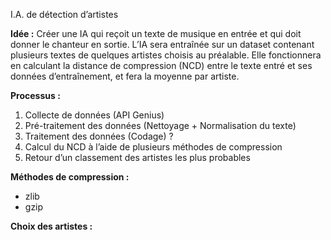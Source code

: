 ﻿I.A. de détection d’artistes

**Idée :**
Créer une IA qui reçoit un texte de musique en entrée et qui doit donner le chanteur en sortie. L’IA sera entraînée sur un dataset contenant plusieurs textes de quelques artistes choisis au préalable. Elle fonctionnera en calculant la distance de compression (NCD) entre le texte entré et ses données d’entraînement, et fera la moyenne par artiste.

**Processus :**
1. Collecte de données (API Genius)
2. Pré-traitement des données (Nettoyage + Normalisation du texte)
3. Traitement des données (Codage) ?
4. Calcul du NCD à l’aide de plusieurs méthodes de compression
5. Retour d’un classement des artistes les plus probables

**Méthodes de compression :**
- zlib
- gzip

**Choix des artistes :**

